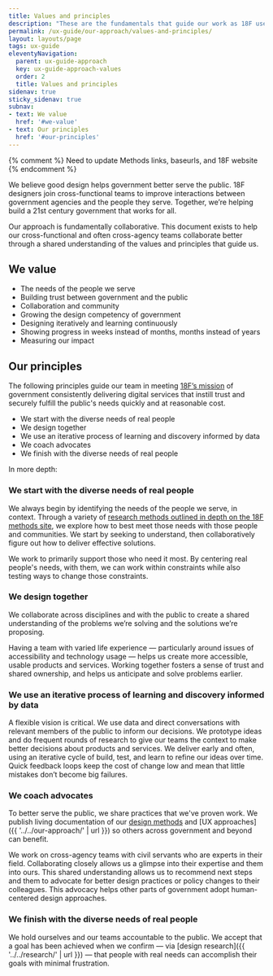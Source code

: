 ```yaml
---
title: Values and principles
description: "These are the fundamentals that guide our work as 18F user experience (UX) designers."
permalink: /ux-guide/our-approach/values-and-principles/
layout: layouts/page
tags: ux-guide
eleventyNavigation: 
  parent: ux-guide-approach
  key: ux-guide-approach-values
  order: 2
  title: Values and principles
sidenav: true
sticky_sidenav: true
subnav:
- text: We value
  href: '#we-value'
- text: Our principles
  href: '#our-principles'
---
```


{% comment %}
  Need to update Methods links, baseurls, and 18F website
{% endcomment %}

We believe good design helps government better serve the public. 18F designers join cross-functional teams to improve interactions between government agencies and the people they serve. Together, we’re helping build a 21st century government that works for all.

Our approach is fundamentally collaborative. This document exists to help our cross-functional and often cross-agency teams collaborate better through a shared understanding of the values and principles that guide us.


## We value

- The needs of the people we serve
- Building trust between government and the public
- Collaboration and community
- Growing the design competency of government
- Designing iteratively and learning continuously
- Showing progress in weeks instead of months, months instead of years
- Measuring our impact


## Our principles

The following principles guide our team in meeting [18F’s mission](https://18f.gsa.gov/about/#our-mission) of government consistently delivering digital services that instill trust and securely fulfill the public's needs quickly and at reasonable cost.

- We start with the diverse needs of real people
- We design together
- We use an iterative process of learning and discovery informed by data
- We coach advocates
- We finish with the diverse needs of real people

In more depth:

### We start with the diverse needs of real people

We always begin by identifying the needs of the people we serve, in context. Through a variety of [research methods outlined in depth on the 18F methods site](https://methods.18f.gov/TODO/), we explore how to best meet those needs with those people and communities. We start by seeking to understand, then collaboratively figure out how to deliver effective solutions. 

We work to primarily support those who need it most. By centering real people's needs, with them, we can work within constraints while also testing ways to change those constraints.

### We design together

We collaborate across disciplines and with the public to create a shared understanding of the problems we’re solving and the solutions we’re proposing.

Having a team with varied life experience — particularly around issues of accessibility and technology usage — helps us create more accessible, usable products and services. Working together fosters a sense of trust and shared ownership, and helps us anticipate and solve problems earlier.

### We use an iterative process of learning and discovery informed by data

A flexible vision is critical. We use data and direct conversations with relevant members of the public to inform our decisions. We prototype ideas and do frequent rounds of research to give our teams the context to make better decisions about products and services. We deliver early and often, using an iterative cycle of build, test, and learn to refine our ideas over time. Quick feedback loops keep the cost of change low and mean that little mistakes don’t become big failures.

### We coach advocates

To better serve the public, we share practices that we've proven work. We publish living documentation of our [design methods](https://methods.18f.gov/TODO/) and [UX approaches]({{ '../../our-approach/' | url }}) so others across government and beyond can benefit. 

We work on cross-agency teams with civil servants who are experts in their field. Collaborating closely allows us a glimpse into their expertise and them into ours. This shared understanding allows us to recommend next steps and them to advocate for better design practices or policy changes to their colleagues. This advocacy helps other parts of government adopt human-centered design approaches.

### We finish with the diverse needs of real people

We hold ourselves and our teams accountable to the public. We accept that a goal has been achieved when we confirm — via [design research]({{ '../../research/' | url }}) — that people with real needs can accomplish their goals with minimal frustration.
